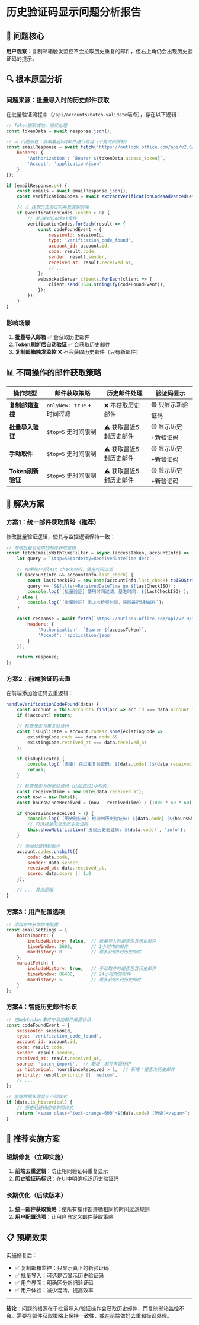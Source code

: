 # 历史验证码显示问题分析报告

## 🎯 问题核心

**用户观察**：复制邮箱触发监控不会拉取历史重复的邮件，但右上角仍会出现历史验证码的提示。

## 🔍 根本原因分析

### 问题来源：批量导入时的历史邮件获取

在批量验证流程中（`/api/accounts/batch-validate`端点），存在以下逻辑：

```javascript
// Token刷新成功，继续处理
const tokenData = await response.json();

// ⚠️ 问题所在：获取最近5封邮件进行验证（不受时间限制）
const emailResponse = await fetch('https://outlook.office.com/api/v2.0/me/messages?$top=5&$orderby=ReceivedDateTime desc', {
    headers: {
        'Authorization': `Bearer ${tokenData.access_token}`,
        'Accept': 'application/json'
    }
});

if (emailResponse.ok) {
    const emails = await emailResponse.json();
    const verificationCodes = await extractVerificationCodesAdvanced(emails.value, account.id, 'auto');

    // ⚠️ 提取历史验证码并发送到前端
    if (verificationCodes.length > 0) {
        // 发送WebSocket事件
        verificationCodes.forEach(result => {
            const codeFoundEvent = {
                sessionId: sessionId,
                type: 'verification_code_found',
                account_id: account.id,
                code: result.code,
                sender: result.sender,
                received_at: result.received_at,
                // ...
            };
            websocketServer.clients.forEach(client => {
                client.send(JSON.stringify(codeFoundEvent));
            });
        });
    }
}
```

### 影响场景

1. **批量导入邮箱** ✅ 会获取历史邮件
2. **Token刷新后自动验证** ✅ 会获取历史邮件
3. **复制邮箱触发监控** ❌ 不会获取历史邮件（只有新邮件）

## 📊 不同操作的邮件获取策略

| 操作类型 | 邮件获取策略 | 历史邮件处理 | 验证码显示 |
|----------|-------------|-------------|-----------|
| **复制邮箱监控** | `onlyNew: true` + 时间过滤 | ❌ 不获取历史邮件 | 🟢 只显示新验证码 |
| **批量导入验证** | `$top=5` 无时间限制 | ⚠️ 获取最近5封历史邮件 | 🟡 显示历史+新验证码 |
| **手动取件** | `$top=5` 无时间限制 | ⚠️ 获取最近5封历史邮件 | 🟡 显示历史+新验证码 |
| **Token刷新验证** | `$top=5` 无时间限制 | ⚠️ 获取最近5封历史邮件 | 🟡 显示历史+新验证码 |

## 🔧 解决方案

### 方案1：统一邮件获取策略（推荐）

修改批量验证逻辑，使其与监控逻辑保持一致：

```javascript
// 修改批量验证中的邮件获取逻辑
const fetchEmailsWithTimeFilter = async (accessToken, accountInfo) => {
    let query = `$top=5&$orderby=ReceivedDateTime desc`;

    // 如果账户有last_check时间，使用时间过滤
    if (accountInfo && accountInfo.last_check) {
        const lastCheckISO = new Date(accountInfo.last_check).toISOString();
        query += `&$filter=ReceivedDateTime ge ${lastCheckISO}`;
        console.log(`[批量验证] 使用时间过滤，基准时间: ${lastCheckISO}`);
    } else {
        console.log(`[批量验证] 无上次检查时间，获取最近5封邮件`);
    }

    const response = await fetch(`https://outlook.office.com/api/v2.0/me/messages?${query}`, {
        headers: {
            'Authorization': `Bearer ${accessToken}`,
            'Accept': 'application/json'
        }
    });

    return response;
};
```

### 方案2：前端验证码去重

在前端添加验证码去重逻辑：

```javascript
handleVerificationCodeFound(data) {
    const account = this.accounts.find(acc => acc.id === data.account_id);
    if (!account) return;

    // 检查是否为重复验证码
    const isDuplicate = account.codes?.some(existingCode =>
        existingCode.code === data.code &&
        existingCode.received_at === data.received_at
    );

    if (isDuplicate) {
        console.log(`[去重] 跳过重复验证码: ${data.code} (${data.received_at})`);
        return;
    }

    // 检查是否为历史验证码（比如超过1小时的）
    const receivedTime = new Date(data.received_at);
    const now = new Date();
    const hoursSinceReceived = (now - receivedTime) / (1000 * 60 * 60);

    if (hoursSinceReceived > 1) {
        console.log(`[历史验证码] 检测到历史验证码: ${data.code} (${hoursSinceReceived.toFixed(1)}小时前)`);
        // 可选择是否显示历史验证码
        this.showNotification(`发现历史验证码: ${data.code}`, 'info');
    }

    // 添加验证码到账户
    account.codes.unshift({
        code: data.code,
        sender: data.sender,
        received_at: data.received_at,
        score: data.score || 1.0
    });

    // ... 其余逻辑
}
```

### 方案3：用户配置选项

```javascript
// 添加邮件获取策略配置
const emailSettings = {
    batchImport: {
        includeHistory: false,  // 批量导入时是否包含历史邮件
        timeWindow: 3600,       // 1小时内的邮件
        maxHistory: 0           // 最多获取0封历史邮件
    },
    manualFetch: {
        includeHistory: true,   // 手动取件时是否包含历史邮件
        timeWindow: 86400,      // 24小时内的邮件
        maxHistory: 5           // 最多获取5封历史邮件
    }
};
```

### 方案4：智能历史邮件标识

```javascript
// 在WebSocket事件中添加邮件来源标识
const codeFoundEvent = {
    sessionId: sessionId,
    type: 'verification_code_found',
    account_id: account.id,
    code: result.code,
    sender: result.sender,
    received_at: result.received_at,
    source: 'batch_import',  // 新增：邮件来源标识
    is_historical: hoursSinceReceived > 1,  // 新增：是否为历史邮件
    priority: result.priority || 'medium',
    // ...
};

// 前端根据来源显示不同样式
if (data.is_historical) {
    // 历史验证码使用不同样式
    return `<span class="text-orange-600">${data.code} (历史)</span>`;
}
```

## 🎯 推荐实施方案

### 短期修复（立即实施）
1. **前端去重逻辑**：防止相同验证码重复显示
2. **历史验证码标识**：在UI中明确标识历史验证码

### 长期优化（后续版本）
1. **统一邮件获取策略**：使所有操作都遵循相同的时间过滤规则
2. **用户配置选项**：让用户自定义邮件获取策略

## 📋 预期效果

实施修复后：
- ✅ 复制邮箱监控：只显示真正的新验证码
- ✅ 批量导入：可选是否显示历史验证码
- ✅ 用户界面：明确区分新旧验证码
- ✅ 用户体验：减少混淆，提高效率

---
**结论**：问题的根源在于批量导入/验证操作会获取历史邮件，而复制邮箱监控不会。需要在邮件获取策略上保持一致性，或在前端做好去重和标识处理。